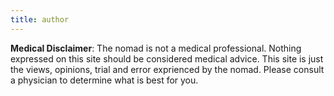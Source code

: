 ```yaml
---
title: author
---
```


**Medical Disclaimer**: The nomad is not a medical professional. Nothing expressed on this site should be considered medical advice. This site is just the views, opinions, trial and error exprienced by the nomad. Please consult a physician to determine what is best for you.
